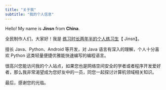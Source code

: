 ```yaml
---
title: "关于我"
subtitle: "我的个人信息"
---
```


<div class="container grid">
  <span class="section__title h2">
    Hello! My name is <b class='main-color'>Jinsn</b> from <b class='main-color'>China</b>.
  </span>
  <p>
    全民制作人们，大家好！我是 <a class='main-color' href="https://www.bilibili.com/video/BV15b41157i4" rel="noopener noreferrer" target="_blank">练习时长两年半的个人练习生</a>【 Jinsn】。
  </p>
  <p>
  	擅长 Java、Python、Android 等开发，对 Java 语言有深入的理解，个人十分喜欢 Python 这类轻量便捷优雅能快速编写的编程语言。
  </p>
  <p>
  	很高兴您能访问我的个人站点，如果您也是网络空间安全的学者或者程序开发爱好者，那么我非常渴望成为您好友中的一员，同您一起探讨计算机领域相关知识。
  </p>
  <p>
  	最后，感谢您的光临。
  </p>
</div>